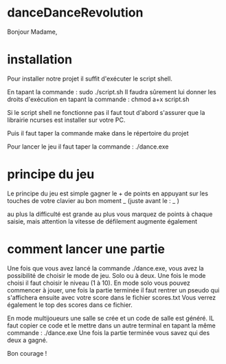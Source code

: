 # danceDanceRevolution

Bonjour Madame,

# installation

Pour installer notre projet il suffit d'exécuter le script shell.

En tapant la commande : sudo ./script.sh
Il faudra sûrement lui donner les droits d'exécution en tapant la commande : chmod a+x script.sh

Si le script shell ne fonctionne pas il faut tout d'abord s'assurer que la librairie ncurses est installer sur votre PC.

Puis il faut taper la commande make dans le répertoire du projet

Pour lancer le jeu il faut taper la commande : ./dance.exe


# principe du jeu

Le principe du jeu est simple gagner le + de points en appuyant sur les touches de votre clavier au bon moment 
                   _ 
(juste avant le :  _ )

au plus la difficulté est grande au plus vous marquez de points à chaque saisie, mais attention la vitesse de défilement augmente également

# comment lancer une partie

Une fois que vous avez lancé la commande ./dance.exe, vous avez la possibilité de choisir le mode de jeu. Solo ou à deux.
Une fois le mode choisi il faut choisir le niveau (1 à 10).
En mode solo vous pouvez commencer à jouer, une fois la partie terminée il faut rentrer un pseudo qui s'affichera ensuite avec votre score dans le fichier scores.txt
Vous verrez également le top des scores dans ce fichier.

En mode multijoueurs une salle se crée et un code de salle est généré.
IL faut copier ce code et le mettre dans un autre terminal en tapant la même commande : ./dance.exe <numero salle>
Une fois la partie terminée vous savez qui des deux a gagné.

Bon courage !